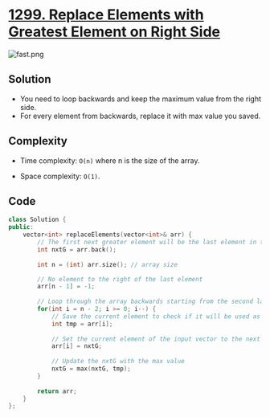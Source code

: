 # [1299. Replace Elements with Greatest Element on Right Side](https://leetcode.com/problems/replace-elements-with-greatest-element-on-right-side/)
![fast.png](https://assets.leetcode.com/users/images/86aa5dd7-a9a4-4949-a283-c4c31ca2e1b3_1677763521.1599724.png)

## Solution
- You need to loop backwards and keep the maximum value from the right side.
- For every element from backwards, replace it with max value you saved.

## Complexity
- Time complexity: `O(n)` where n is the size of the array.


- Space complexity: `O(1)`.


## Code
``` cpp
class Solution {
public:
    vector<int> replaceElements(vector<int>& arr) {
        // The first next greater element will be the last element in the array
        int nxtG = arr.back();
        
        int n = (int) arr.size(); // array size

        // No element to the right of the last element
        arr[n - 1] = -1;
        
        // Loop through the array backwards starting from the second last element
        for(int i = n - 2; i >= 0; i--) {
            // Save the current element to check if it will be used as the next greater element
            int tmp = arr[i];
            
            // Set the current element of the input vector to the next greater element
            arr[i] = nxtG;
            
            // Update the nxtG with the max value
            nxtG = max(nxtG, tmp);
        }
        
        return arr;
    }
};
```